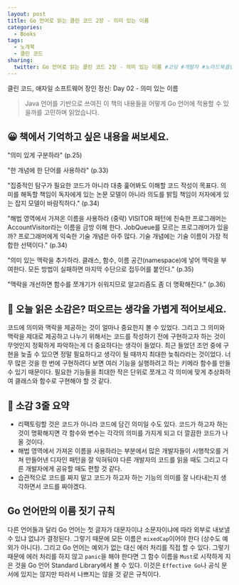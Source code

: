 ```yaml
---
layout: post
title: Go 언어로 읽는 클린 코드 2장 - 의미 있는 이름
categories:
  - Books
tags:
  - 노개북
  - 클린 코드
sharing:
  twitter: Go 언어로 읽는 클린 코드 2장 - 의미 있는 이름 #코딩 #개발자 #노마드북클럽 #노개북
---
```


클린 코드, 애자일 소프트웨어 장인 정신: Day 02 - 의미 있는 이름

> Java 언어를 기반으로 쓰여진 이 책의 내용들을 어떻게 Go 언어에 적용할 수 있을까를 고민하며 읽었습니다.

## 😀 책에서 기억하고 싶은 내용을 써보세요.

"의미 있게 구분하라" (p.25)

"한 개념에 한 단어를 사용하라" (p.33)

"집중적인 탐구가 필요한 코드가 아니라 대충 훑어봐도 이해할 코드 작성이 목표다. 의미를 해독할 책임이 독자에게 있는 논문 모델이 아니라 의도를 밝힐 책임이 저자에게 있는 잡지 모델이 바람직하다." (p.34)

"해법 영역에서 가져온 이름을 사용하라 (중략) VISITOR 패턴에 친숙한 프로그래머는 AccountVisitor라는 이름을 금방 이해 한다. JobQueue를 모르는 프로그래머가 있을까? 프로그래머에게 익숙한 기술 개념은 아주 많다. 기술 개념에는 기술 이름이 가장 적합한 선택이다." (p.34)

"의미 있는 맥락을 추가하라. 클래스, 함수, 이름 공간(namespace)에 넣어 맥락을 부여한다. 모든 방법이 실패하면 마지막 수단으로 접두어를 붙인다." (p.35)

"맥락을 개선하면 함수를 쪼개기가 쉬워지므로 알고리즘도 좀 더 명확해진다." (p.36)

## 🤔 오늘 읽은 소감은? 떠오르는 생각을 가볍게 적어보세요.

코드에 의미와 맥락을 제공하는 것이 얼마나 중요한지 볼 수 있었다. 그리고 그 의미와 맥락을 제대로 제공하고 나누기 위해서는 코드를 작성하기 전에 구현하고자 하는 것이 무엇인지 정확하게 파악하는게 더 중요하다는 생각이 들었다. 최근 들었던 조언 중에 구현을 늦출 수 있으면 정말 필요하다고 생각이 될 때까지 최대한 늦춰라라는 것이었다. 너무 많은 것을 한 번에 구현하려다 보면 여러 기능을 실행하려고 하는 키메라 함수를 만들 수 있기 때문이다. 필요한 기능들을 최대한 작은 단위로 쪼개고 각 의미에 맞게 추상화하여 클래스와 함수로 구현해야 할 것 같다.

## 👀 소감 3줄 요약

- 리팩토링할 것은 코드가 아니라 코드에 담긴 의미일 수도 있다. 코드가 하고자 하는 것이 명확해지면 각 함수와 변수는 각각의 의미를 가지게 되고 더 깔끔한 코드가 나올 것이다.
- 해법 영역에서 가져온 이름을 사용하라는 부분에서 많은 개발자들이 시행착오를 거쳐 만들어낸 디자인 패턴을 잘 익혀둬야 다른 개발자의 코드를 읽을 때도 그리고 다른 개발자에게 공유할 때도 편할 것 같다.
- 습관적으로 코드를 짜지 말고 코드가 하고자 하는 기능의 의미를 잘 나타내는지 생각하면서 코드를 짜야겠다.

## Go 언어만의 이름 짓기 규칙

다른 언어들과 달리 Go 언어는 첫 글자가 대문자이냐 소문자이냐에 따라 외부로 내보낼 수 있냐 없냐가 결정된다. 그렇기 때문에 모든 이름은 `mixedCap`이어야 한다 (상수도 예외가 아니다). 그리고 Go 언어는 예외가 없는 대신 에러 처리를 직접 할 수 있다. 그렇기 때문에 에러 처리를 하지 않고 `panic`을 해야 한다면 그 함수 이름을 `Must`로 시작하게 지은 것을 Go 언어 Standard Library에서 볼 수 있다. 이것은 `Effective Go`나 공식 문서에 있지는 않지만 따라서 나쁘지는 않을 것 같은 규칙이다.